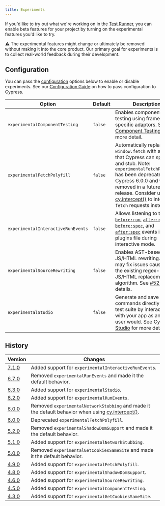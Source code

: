 ```yaml
---
title: Experiments
---
```


If you'd like to try out what we're working on in the [Test Runner](/guides/core-concepts/test-runner), you can enable beta features for your project by turning on the experimental features you'd like to try.

<Alert type="warning">

⚠️ The experimental features might change or ultimately be removed without making it into the core product. Our primary goal for experiments is to collect real-world feedback during their development.

</Alert>

## Configuration

You can pass the [configuration](/guides/references/configuration) options below to enable or disable experiments. See our [Configuration Guide](/guides/references/configuration) on how to pass configuration to Cypress.

| Option                             | Default | Description                                                                                                                                                                                                                                                                                             |
| ---------------------------------- | ------- | ------------------------------------------------------------------------------------------------------------------------------------------------------------------------------------------------------------------------------------------------------------------------------------------------------- |
| `experimentalComponentTesting`     | `false` | Enables component testing using framework-specific adaptors. See [Component Testing](/guides/component-testing/introduction) for more detail.                                                                                                                                                           |
| `experimentalFetchPolyfill`        | `false` | Automatically replaces `window.fetch` with a polyfill that Cypress can spy on and stub. Note: `experimentalFetchPolyfill` has been deprecated in Cypress 6.0.0 and will be removed in a future release. Consider using [cy.intercept()](/api/commands/intercept) to intercept `fetch` requests instead. |
| `experimentalInteractiveRunEvents` | `false` | Allows listening to the [`before:run`](/api/plugins/before-run-api), [`after:run`](/api/plugins/after-run-api), [`before:spec`](/api/plugins/before-spec-api), and [`after:spec`](/api/plugins/after-spec-api) events in the plugins file during interactive mode.                                      |
| `experimentalSourceRewriting`      | `false` | Enables AST-based JS/HTML rewriting. This may fix issues caused by the existing regex-based JS/HTML replacement algorithm. See [#5273](https://github.com/cypress-io/cypress/issues/5273) for details.                                                                                                  |
| `experimentalStudio`               | `false` | Generate and save commands directly to your test suite by interacting with your app as an end user would. See [Cypress Studio](/guides/core-concepts/cypress-studio) for more details.                                                                                                                  |

## History

| Version                                     | Changes                                                                                                                      |
| ------------------------------------------- | ---------------------------------------------------------------------------------------------------------------------------- |
| [7.1.0](/guides/references/changelog#6-3-0) | Added support for `experimentalInteractiveRunEvents`.                                                                        |
| [6.7.0](/guides/references/changelog#6-7-0) | Removed `experimentalRunEvents` and made it the default behavior.                                                            |
| [6.3.0](/guides/references/changelog#6-3-0) | Added support for `experimentalStudio`.                                                                                      |
| [6.2.0](/guides/references/changelog#6-3-0) | Added support for `experimentalRunEvents`.                                                                                   |
| [6.0.0](/guides/references/changelog#6-0-0) | Removed `experimentalNetworkStubbing` and made it the default behavior when using [cy.intercept()](/api/commands/intercept). |
| [6.0.0](/guides/references/changelog#6-0-0) | Deprecated `experimentalFetchPolyfill`.                                                                                      |
| [5.2.0](/guides/references/changelog#5-2-0) | Removed `experimentalShadowDomSupport` and made it the default behavior.                                                     |
| [5.1.0](/guides/references/changelog#5-1-0) | Added support for `experimentalNetworkStubbing`.                                                                             |
| [5.0.0](/guides/references/changelog#5-0-0) | Removed `experimentalGetCookiesSameSite` and made it the default behavior.                                                   |
| [4.9.0](/guides/references/changelog#4-9-0) | Added support for `experimentalFetchPolyfill`.                                                                               |
| [4.8.0](/guides/references/changelog#4-8-0) | Added support for `experimentalShadowDomSupport`.                                                                            |
| [4.6.0](/guides/references/changelog#4-6-0) | Added support for `experimentalSourceRewriting`.                                                                             |
| [4.5.0](/guides/references/changelog#4-5-0) | Added support for `experimentalComponentTesting`.                                                                            |
| [4.3.0](/guides/references/changelog#4-3-0) | Added support for `experimentalGetCookiesSameSite`.                                                                          |
